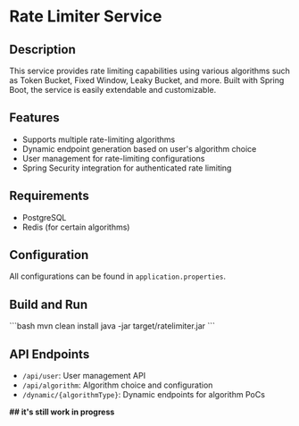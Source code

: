 
# Rate Limiter Service

## Description

This service provides rate limiting capabilities using various algorithms such as Token Bucket, Fixed Window, Leaky Bucket, and more. Built with Spring Boot, the service is easily extendable and customizable.

## Features

- Supports multiple rate-limiting algorithms
- Dynamic endpoint generation based on user's algorithm choice
- User management for rate-limiting configurations
- Spring Security integration for authenticated rate limiting

## Requirements

- PostgreSQL
- Redis (for certain algorithms)

## Configuration

All configurations can be found in `application.properties`.


## Build and Run

\`\`\`bash
mvn clean install
java -jar target/ratelimiter.jar
\`\`\`

## API Endpoints

- `/api/user`: User management API
- `/api/algorithm`: Algorithm choice and configuration
- `/dynamic/{algorithmType}`: Dynamic endpoints for algorithm PoCs

**## it's still work in progress**
